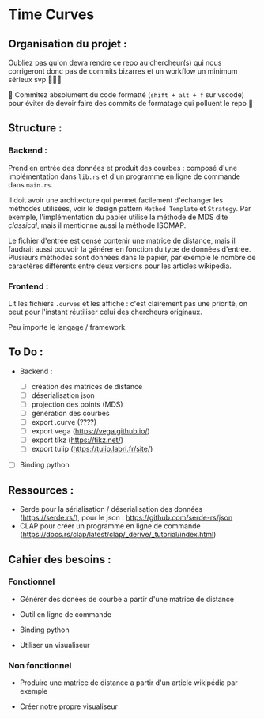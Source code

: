 # Time Curves

## Organisation du projet :

Oubliez pas qu'on devra rendre ce repo au chercheur(s) qui nous corrigeront donc pas de commits bizarres et un workflow un minimum sérieux svp 🙏🙏🙏

🚨 Commitez absolument du code formatté (`shift + alt + f` sur vscode) pour éviter de devoir faire des commits de formatage qui polluent le repo 🚨

## Structure :

### Backend :

Prend en entrée des données et produit des courbes : composé d'une implémentation dans `lib.rs` et d'un programme en ligne de commande dans `main.rs`.

Il doit avoir une architecture qui permet facilement d'échanger les méthodes utilisées, voir le design pattern `Method Template` et `Strategy`. Par exemple, l'implémentation du papier utilise la méthode de MDS dite _classical_, mais il mentionne aussi la méthode ISOMAP.

Le fichier d'entrée est censé contenir une matrice de distance, mais il faudrait aussi pouvoir la générer en fonction du type de données d'entrée. Plusieurs méthodes sont données dans le papier, par exemple le nombre de caractères différents entre deux versions pour les articles wikipedia.

### Frontend :

Lit les fichiers `.curves` et les affiche : c'est clairement pas une priorité, on peut pour l'instant réutiliser celui des chercheurs originaux.

Peu importe le langage / framework.

## To Do :

- Backend :

  - [ ] création des matrices de distance
  - [ ] déserialisation json
  - [ ] projection des points (MDS)
  - [ ] génération des courbes
  - [ ] export .curve (????)
  - [ ] export vega (https://vega.github.io/)
  - [ ] export tikz (https://tikz.net/)
  - [ ] export tulip (https://tulip.labri.fr/site/)

- [ ] Binding python

## Ressources :

- Serde pour la sérialisation / déserialisation des données (https://serde.rs/), pour le json : https://github.com/serde-rs/json
- CLAP pour créer un programme en ligne de commande (https://docs.rs/clap/latest/clap/_derive/_tutorial/index.html)

## Cahier des besoins :

### Fonctionnel

- Générer des donées de courbe a partir d'une matrice de distance

- Outil en ligne de commande

- Binding python

- Utiliser un visualiseur

### Non fonctionnel

- Produire une matrice de distance a partir d'un article wikipédia par exemple

- Créer notre propre visualiseur
